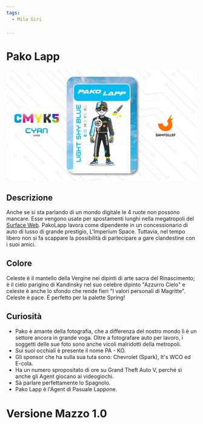 ```yaml
---
tags:
  - Mila Giri

...
```


# Pako Lapp

![pakolapp](../eg/C/pakolapp.jpg)

## Descrizione

Anche se si sta parlando di un mondo digitale le 4 ruote non possono mancare. Esse vengono usate per spostamenti lunghi nella megatropoli del [Surface Web](../Remix/deep.md). PakoLapp lavora come dipendente in un concessionario di auto di lusso di grande prestigio, L'Imperium Space. Tuttavia, nel tempo libero non si fa scappare la possibilità di partecipare a gare clandestine con i suoi amici.

## Colore

Celeste è il mantello della Vergine nei dipinti di arte sacra del Rinascimento; è il cielo parigino di Kandinsky nel suo celebre dipinto "Azzurro Cielo" e celeste è anche lo sfondo che rende fieri "I valori personali di Magritte". Celeste è pace. È perfetto per la palette Spring!

## Curiosità

- Pako è amante della fotografia, che a differenza del nostro mondo lì è un settore ancora in grande voga. Oltre a fotografare auto per lavoro, i soggetti delle sue foto sono anche vicoli malridotti della metropoli.
- Sui suoi occhiali è presente il nome PA - KO.
- Gli sponsor che ha sulla sua tuta sono: Chevrolet (Spark), It's WCO ed E-cola.
- Ha un numero spropositato di ore su Grand Theft Auto V, perché sì anche gli Agent giocano ai videogiochi.
- Sà parlare perfettamente lo Spagnolo.
- Pako Lapp è l'Agent di Pasuale Lappone.

# Versione Mazzo 1.0